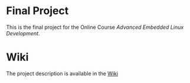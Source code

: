 # Final Project

This is the final project for the Online Course _Advanced Embedded Linux Development_. 

# Wiki

The project description is available in the [Wiki](../../wiki)
